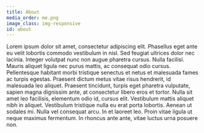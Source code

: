 ```yaml
---
title: About
media_order: me.png
image_class: img-responsive
id: about
---
```


Lorem ipsum dolor sit amet, consectetur adipiscing elit. Phasellus eget ante eu velit lobortis commodo vestibulum in nisl. Sed feugiat ultrices dolor nec lacinia. Integer volutpat nunc non augue pharetra cursus. Nulla facilisi. Mauris aliquet ligula nec purus mattis, ac consequat odio cursus. Pellentesque habitant morbi tristique senectus et netus et malesuada fames ac turpis egestas. Praesent dictum metus vitae risus hendrerit, id malesuada leo aliquet. Praesent tincidunt, turpis eget pharetra vulputate, sapien magna dignissim ante, at consectetur libero eros et tortor. Nulla sit amet leo facilisis, elementum odio id, cursus elit. Vestibulum mattis aliquet nibh in aliquet. Vestibulum tristique nulla eu erat porta lobortis. Aenean ut sodales mi. Nulla vel consequat arcu. In et laoreet leo. Proin vitae ligula ut neque maximus fermentum. In rhoncus ante ante, vitae luctus urna posuere non.

